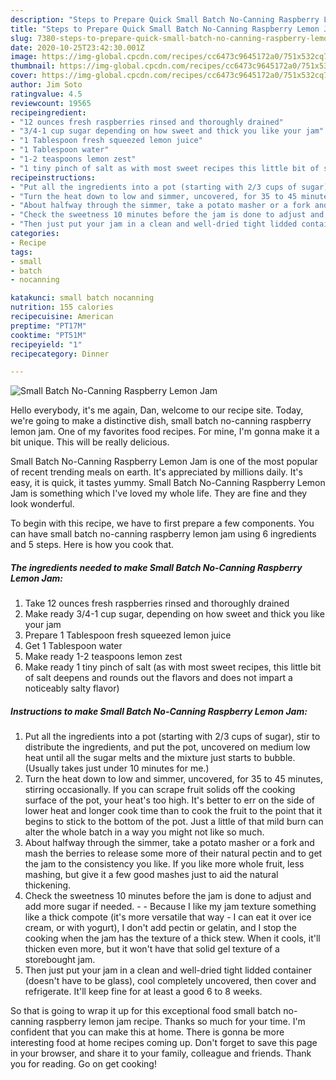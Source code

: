 ```yaml
---
description: "Steps to Prepare Quick Small Batch No-Canning Raspberry Lemon Jam"
title: "Steps to Prepare Quick Small Batch No-Canning Raspberry Lemon Jam"
slug: 7380-steps-to-prepare-quick-small-batch-no-canning-raspberry-lemon-jam
date: 2020-10-25T23:42:30.001Z
image: https://img-global.cpcdn.com/recipes/cc6473c9645172a0/751x532cq70/small-batch-no-canning-raspberry-lemon-jam-recipe-main-photo.jpg
thumbnail: https://img-global.cpcdn.com/recipes/cc6473c9645172a0/751x532cq70/small-batch-no-canning-raspberry-lemon-jam-recipe-main-photo.jpg
cover: https://img-global.cpcdn.com/recipes/cc6473c9645172a0/751x532cq70/small-batch-no-canning-raspberry-lemon-jam-recipe-main-photo.jpg
author: Jim Soto
ratingvalue: 4.5
reviewcount: 19565
recipeingredient:
- "12 ounces fresh raspberries rinsed and thoroughly drained"
- "3/4-1 cup sugar depending on how sweet and thick you like your jam"
- "1 Tablespoon fresh squeezed lemon juice"
- "1 Tablespoon water"
- "1-2 teaspoons lemon zest"
- "1 tiny pinch of salt as with most sweet recipes this little bit of salt deepens and rounds out the flavors and does not impart a noticeably salty flavor"
recipeinstructions:
- "Put all the ingredients into a pot (starting with 2/3 cups of sugar), stir to distribute the ingredients, and put the pot, uncovered on medium low heat until all the sugar melts and the mixture just starts to bubble. (Usually takes just under 10 minutes for me.)"
- "Turn the heat down to low and simmer, uncovered, for 35 to 45 minutes, stirring occasionally. If you can scrape fruit solids off the cooking surface of the pot, your heat&#39;s too high. It&#39;s better to err on the side of lower heat and longer cook time than to cook the fruit to the point that it begins to stick to the bottom of the pot. Just a little of that mild burn can alter the whole batch in a way you might not like so much."
- "About halfway through the simmer, take a potato masher or a fork and mash the berries to release some more of their natural pectin and to get the jam to the consistency you like. If you like more whole fruit, less mashing, but give it a few good mashes just to aid the natural thickening."
- "Check the sweetness 10 minutes before the jam is done to adjust and add more sugar if needed.  Because I like my jam texture something like a thick compote (it&#39;s more versatile that way - I can eat it over ice cream, or with yogurt), I don&#39;t add pectin or gelatin, and I stop the cooking when the jam has the texture of a thick stew. When it cools, it&#39;ll thicken even more, but it won&#39;t have that solid gel texture of a storebought jam."
- "Then just put your jam in a clean and well-dried tight lidded container (doesn&#39;t have to be glass), cool completely uncovered, then cover and refrigerate. It&#39;ll keep fine for at least a good 6 to 8 weeks."
categories:
- Recipe
tags:
- small
- batch
- nocanning

katakunci: small batch nocanning 
nutrition: 155 calories
recipecuisine: American
preptime: "PT17M"
cooktime: "PT51M"
recipeyield: "1"
recipecategory: Dinner

---
```



![Small Batch No-Canning Raspberry Lemon Jam](https://img-global.cpcdn.com/recipes/cc6473c9645172a0/751x532cq70/small-batch-no-canning-raspberry-lemon-jam-recipe-main-photo.jpg)

Hello everybody, it's me again, Dan, welcome to our recipe site. Today, we're going to make a distinctive dish, small batch no-canning raspberry lemon jam. One of my favorites food recipes. For mine, I'm gonna make it a bit unique. This will be really delicious.



Small Batch No-Canning Raspberry Lemon Jam is one of the most popular of recent trending meals on earth. It's appreciated by millions daily. It's easy, it is quick, it tastes yummy. Small Batch No-Canning Raspberry Lemon Jam is something which I've loved my whole life. They are fine and they look wonderful.


To begin with this recipe, we have to first prepare a few components. You can have small batch no-canning raspberry lemon jam using 6 ingredients and 5 steps. Here is how you cook that.

<!--inarticleads1-->

##### The ingredients needed to make Small Batch No-Canning Raspberry Lemon Jam:

1. Take 12 ounces fresh raspberries rinsed and thoroughly drained
1. Make ready 3/4-1 cup sugar, depending on how sweet and thick you like your jam
1. Prepare 1 Tablespoon fresh squeezed lemon juice
1. Get 1 Tablespoon water
1. Make ready 1-2 teaspoons lemon zest
1. Make ready 1 tiny pinch of salt (as with most sweet recipes, this little bit of salt deepens and rounds out the flavors and does not impart a noticeably salty flavor)




<!--inarticleads2-->

##### Instructions to make Small Batch No-Canning Raspberry Lemon Jam:

1. Put all the ingredients into a pot (starting with 2/3 cups of sugar), stir to distribute the ingredients, and put the pot, uncovered on medium low heat until all the sugar melts and the mixture just starts to bubble. (Usually takes just under 10 minutes for me.)
1. Turn the heat down to low and simmer, uncovered, for 35 to 45 minutes, stirring occasionally. If you can scrape fruit solids off the cooking surface of the pot, your heat&#39;s too high. It&#39;s better to err on the side of lower heat and longer cook time than to cook the fruit to the point that it begins to stick to the bottom of the pot. Just a little of that mild burn can alter the whole batch in a way you might not like so much.
1. About halfway through the simmer, take a potato masher or a fork and mash the berries to release some more of their natural pectin and to get the jam to the consistency you like. If you like more whole fruit, less mashing, but give it a few good mashes just to aid the natural thickening.
1. Check the sweetness 10 minutes before the jam is done to adjust and add more sugar if needed. -  - Because I like my jam texture something like a thick compote (it&#39;s more versatile that way - I can eat it over ice cream, or with yogurt), I don&#39;t add pectin or gelatin, and I stop the cooking when the jam has the texture of a thick stew. When it cools, it&#39;ll thicken even more, but it won&#39;t have that solid gel texture of a storebought jam.
1. Then just put your jam in a clean and well-dried tight lidded container (doesn&#39;t have to be glass), cool completely uncovered, then cover and refrigerate. It&#39;ll keep fine for at least a good 6 to 8 weeks.




So that is going to wrap it up for this exceptional food small batch no-canning raspberry lemon jam recipe. Thanks so much for your time. I'm confident that you can make this at home. There is gonna be more interesting food at home recipes coming up. Don't forget to save this page in your browser, and share it to your family, colleague and friends. Thank you for reading. Go on get cooking!
